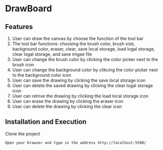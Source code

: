 <h1>DrawBoard</h1>

## Features
1. User can draw the canvas by choose the function of the tool bar
2. The tool bar functions: choosing the brush color, brush size, background color, eraser, clear, 
   save local storage, load logal storage, clear logal storage, and save imgae file
3. User can change the brush color by clicking the color picker next to the brush icon
4. User can change the background color by clikcing the color picker next to the background color icon
5. User can save the drawing by clicking the save local storage icon
6. User can delete the saved drawing by clicking the clear logal storage icon
7. User can retrive the drawing by clicking the load local storage icon
8. User can erase the drawing by clicking the eraser icon
9. User can delete the drawing by clicking the clear icon

## Installation and Execution
Clone the project<br>

```
Open your browser and type in the address http://localhost:5500/
```

